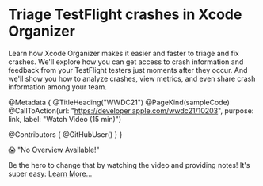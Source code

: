 # Triage TestFlight crashes in Xcode Organizer

Learn how Xcode Organizer makes it easier and faster to triage and fix crashes. We'll explore how you can get access to crash information and feedback from your TestFlight testers just moments after they occur. And we'll show you how to analyze crashes, view metrics, and even share crash information among your team.

@Metadata {
   @TitleHeading("WWDC21")
   @PageKind(sampleCode)
   @CallToAction(url: "https://developer.apple.com/wwdc21/10203", purpose: link, label: "Watch Video (15 min)")

   @Contributors {
      @GitHubUser(<replace this with your GitHub handle>)
   }
}

😱 "No Overview Available!"

Be the hero to change that by watching the video and providing notes! It's super easy:
 [Learn More…](https://wwdcnotes.github.io/WWDCNotes/documentation/wwdcnotes/contributing)
